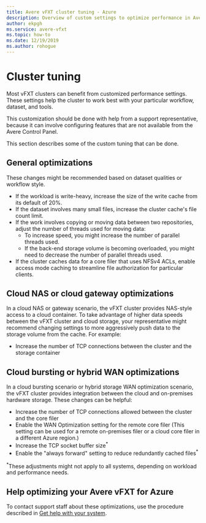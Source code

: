 ```yaml
---
title: Avere vFXT cluster tuning - Azure
description: Overview of custom settings to optimize performance in Avere vFXT for Azure
author: ekpgh
ms.service: avere-vfxt
ms.topic: how-to
ms.date: 12/19/2019
ms.author: rohogue
---
```


# Cluster tuning

Most vFXT clusters can benefit from customized performance settings. These settings help the cluster to work best with your particular workflow, dataset, and tools.

This customization should be done with help from a support representative, because it can involve configuring features that are not available from the Avere Control Panel.

This section describes some of the custom tuning that can be done.

## General optimizations

These changes might be recommended based on dataset qualities or workflow style.

* If the workload is write-heavy, increase the size of the write cache from its default of 20%.
* If the dataset involves many small files, increase the cluster cache's file count limit.
* If the work involves copying or moving data between two repositories, adjust the number of threads used for moving data:
  * To increase speed, you might increase the number of parallel threads used.
  * If the back-end storage volume is becoming overloaded, you might need to decrease the number of parallel threads used.
* If the cluster caches data for a core filer that uses NFSv4 ACLs, enable access mode caching to streamline file authorization for particular clients.

## Cloud NAS or cloud gateway optimizations

In a cloud NAS or gateway scenario, the vFXT cluster provides NAS-style access to a cloud container. To take advantage of higher data speeds between the vFXT cluster and cloud storage, your representative might recommend changing settings to more aggressively push data to the storage volume from the cache. For example:

* Increase the number of TCP connections between the cluster and the storage container

## Cloud bursting or hybrid WAN optimizations

In a cloud bursting scenario or hybrid storage WAN optimization scenario, the vFXT cluster provides integration between the cloud and on-premises hardware storage. These changes can be helpful:

* Increase the number of TCP connections allowed between the cluster and the core filer
* Enable the WAN Optimization setting for the remote core filer (This setting can be used for a remote on-premises filer or a cloud core filer in a different Azure region.)
* Increase the TCP socket buffer size<sup>*</sup>
* Enable the "always forward" setting to reduce redundantly cached files<sup>*</sup>

<sup>*</sup>These adjustments might not apply to all systems, depending on workload and performance needs.

## Help optimizing your Avere vFXT for Azure

To contact support staff about these optimizations, use the procedure described in [Get help with your system](avere-vfxt-open-ticket.md).
